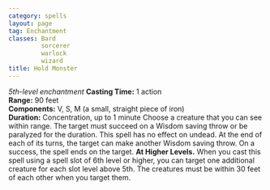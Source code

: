 ```yaml
---
category: spells
layout: page
tag: Enchantment
classes: Bard
         sorcerer
         warlock
         wizard
title: Hold Monster 
---
```

_5th-level enchantment_ 
**Casting Time:** 1 action    
**Range:** 90 feet    
**Components:** V, S, M (a small, straight piece of iron)    
**Duration:** Concentration, up to 1 minute 
Choose a creature that you can see within range. The target must succeed on a Wisdom saving throw or be paralyzed for the duration. This spell has no effect on undead. At the end of each of its turns, the target can make another Wisdom saving throw. On a success, the spell ends on the target. 
**At Higher Levels.** When you cast this spell using a spell slot of 6th level or higher, you can target one additional creature for each slot level above 5th. The creatures must be within 30 feet of each other when you target them. 